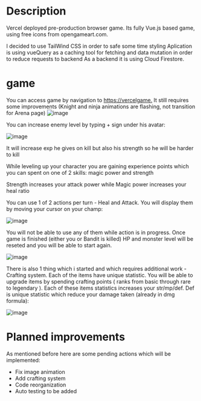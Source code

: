 # Description

Vercel deployed pre-production browser game. 
Its fully Vue.js based game, using free icons from opengameart.com.

I decided to use TailWind CSS in order to safe some time styling
Aplication is using vueQuery as a caching tool for fetching and data mutation in order to reduce requests to backend
As a backend it is using Cloud Firestore.


# game

You can access game by navigation to [https://vercelgame.](https://vuegame.vercel.app/)
It still requires some improvements (Knight and ninja animations are flashing, not transition for Arena page)
![image](https://user-images.githubusercontent.com/94323029/223115029-497ba40f-4b79-4d04-8771-2d1298a2a1e6.png)

You can increase enemy level by typing + sign under his avatar:

![image](https://user-images.githubusercontent.com/94323029/223115163-f8e772e6-6863-4623-a55a-d07b1a74d57a.png)

It will increase exp he gives on kill but also his strength so he will be harder to kill

While leveling up your character you are gaining experience points which you can spent on one of 2 skills: magic power and strength

Strength increases your attack power while Magic power increases your heal ratio

You can use 1 of 2 actions per turn - Heal and Attack. You will display them by moving your cursor on your champ:

![image](https://user-images.githubusercontent.com/94323029/223115792-4dadaf54-6cf0-4428-b074-35815484cec4.png)

You will not be able to use any of them while action is in progress.
Once game is finished (either you or Bandit is killed) HP and monster level will be reseted and you will be able to start again.

![image](https://user-images.githubusercontent.com/94323029/223116166-90535e22-8387-409f-8172-3948991d52b3.png)

There is also 1 thing which i started and which requires additional work - Crafting system. Each of the items have unique statistic. You will be able to upgrade items by spending crafting points ( ranks from basic through rare to legendary ). Each of these items statistics increases your str/mp/def. Def is unique statistic which reduce your damage taken (already in dmg formula):

![image](https://user-images.githubusercontent.com/94323029/223116781-c74dddd8-fd35-4351-be32-f46c0ab1cc37.png)


# Planned improvements

As mentioned before here are some pending actions which will be implemented:
- Fix image animation
- Add crafting system
- Code reorganization
- Auto testing to be added







